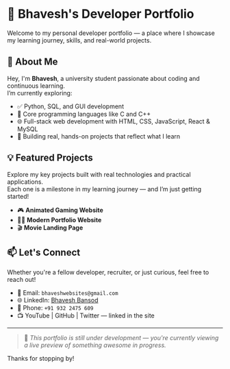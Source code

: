 # 🌌 Bhavesh's Developer Portfolio

Welcome to my personal developer portfolio — a place where I showcase my learning journey, skills, and real-world projects.

## 👋 About Me

Hey, I'm **Bhavesh**, a university student passionate about coding and continuous learning.  
I’m currently exploring:

- ✅ Python, SQL, and GUI development  
- 🧠 Core programming languages like C and C++  
- 🌐 Full-stack web development with HTML, CSS, JavaScript, React & MySQL  
- 🎯 Building real, hands-on projects that reflect what I learn

## 💡 Featured Projects

Explore my key projects built with real technologies and practical applications.  
Each one is a milestone in my learning journey — and I’m just getting started!

- 🎮 **Animated Gaming Website**
- 🧑‍💻 **Modern Portfolio Website**
- 🎬 **Movie Landing Page**

## 📫 Let's Connect

Whether you're a fellow developer, recruiter, or just curious, feel free to reach out!

- 📧 Email: `bhaveshwebsites@gmail.com`
- 🌐 LinkedIn: [Bhavesh Bansod](#)
- 📱 Phone: `+91 932 2475 609`  
- 📺 YouTube | GitHub | Twitter — linked in the site

---

> 🚀 _This portfolio is still under development — you're currently viewing a live preview of something awesome in progress._

Thanks for stopping by!

